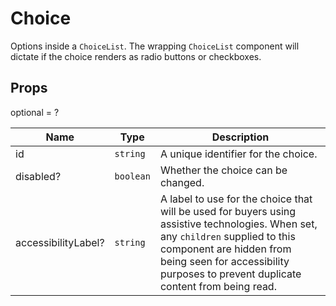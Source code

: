 # Choice

Options inside a `ChoiceList`.
The wrapping `ChoiceList` component will dictate if the choice renders as radio buttons or checkboxes.

## Props
optional = ?

| Name | Type | Description |
| --- | --- | --- |
| id | <code>string</code> | A unique identifier for the choice. |
| disabled? | <code>boolean</code> | Whether the choice can be changed. |
| accessibilityLabel? | <code>string</code> | A label to use for the choice that will be used for buyers using assistive technologies. When set, any `children` supplied to this component are hidden from being seen for accessibility purposes to prevent duplicate content from being read. |